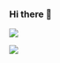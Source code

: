 ### Hi there 👋

<!--
**QuanterNoh/QuanterNoh** is a ✨ _special_ ✨ repository because its `README.md` (this file) appears on your GitHub profile.

Here are some ideas to get you started:

- 🔭 I’m currently working on ...
- 🌱 I’m currently learning ...
- 👯 I’m looking to collaborate on ...
- 🤔 I’m looking for help with ...
- 💬 Ask me about ...
- 📫 How to reach me: ...
- 😄 Pronouns: ...
- ⚡ Fun fact: ...
-->
<p>
<img src="https://img.shields.io/badge/Python-3776AB?style=flat-square&logo=Python&logoColor=white"/>
<p>
<p>
<img src="https://img.shields.io/badge/Flask-000000?style=flat-square&logo=Flask&logoColor=white"/>
<p>
